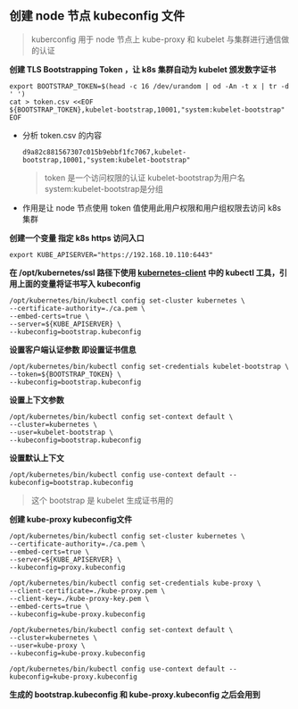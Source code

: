 ## 创建 node 节点 kubeconfig 文件

> kuberconfig 用于 node 节点上 kube-proxy 和 kubelet 与集群进行通信做的认证

__创建 TLS Bootstrapping Token ，让 k8s 集群自动为 kubelet 颁发数字证书__
```
export BOOTSTRAP_TOKEN=$(head -c 16 /dev/urandom | od -An -t x | tr -d ' ')
cat > token.csv <<EOF
${BOOTSTRAP_TOKEN},kubelet-bootstrap,10001,"system:kubelet-bootstrap"
EOF
```
- 分析 token.csv 的内容
    ```
    d9a82c881567307c015b9ebbf1fc7067,kubelet-bootstrap,10001,"system:kubelet-bootstrap"
    ```
    > token 是一个访问权限的认证 kubelet-bootstrap为用户名 system:kubelet-bootstrap是分组 
    
- 作用是让 node 节点使用 token 值使用此用户权限和用户组权限去访问 k8s 集群

__创建一个变量 指定 k8s https 访问入口__
```
export KUBE_APISERVER="https://192.168.10.110:6443"
```

__在 /opt/kubernetes/ssl 路径下使用 [kubernetes-client](https://github.com/kubernetes/kubernetes/releases) 中的 kubectl 工具，引用上面的变量将证书写入 kubeconfig__
```
/opt/kubernetes/bin/kubectl config set-cluster kubernetes \
--certificate-authority=./ca.pem \
--embed-certs=true \
--server=${KUBE_APISERVER} \
--kubeconfig=bootstrap.kubeconfig
```
__设置客户端认证参数 即设置证书信息__
```
/opt/kubernetes/bin/kubectl config set-credentials kubelet-bootstrap \
--token=${BOOTSTRAP_TOKEN} \
--kubeconfig=bootstrap.kubeconfig
```
__设置上下文参数__
```
/opt/kubernetes/bin/kubectl config set-context default \
--cluster=kubernetes \
--user=kubelet-bootstrap \
--kubeconfig=bootstrap.kubeconfig
```
__设置默认上下文__
```
/opt/kubernetes/bin/kubectl config use-context default --kubeconfig=bootstrap.kubeconfig
```
> 这个 bootstrap 是 kubelet 生成证书用的

__创建 kube-proxy kubeconfig文件__
```
/opt/kubernetes/bin/kubectl config set-cluster kubernetes \
--certificate-authority=./ca.pem \
--embed-certs=true \
--server=${KUBE_APISERVER} \
--kubeconfig=proxy.kubeconfig

/opt/kubernetes/bin/kubectl config set-credentials kube-proxy \
--client-certificate=./kube-proxy.pem \
--client-key=./kube-proxy-key.pem \
--embed-certs=true \
--kubeconfig=kube-proxy.kubeconfig

/opt/kubernetes/bin/kubectl config set-context default \
--cluster=kubernetes \
--user=kube-proxy \
--kubeconfig=kube-proxy.kubeconfig

/opt/kubernetes/bin/kubectl config use-context default --kubeconfig=kube-proxy.kubeconfig
```

__生成的 bootstrap.kubeconfig 和 kube-proxy.kubeconfig 之后会用到__